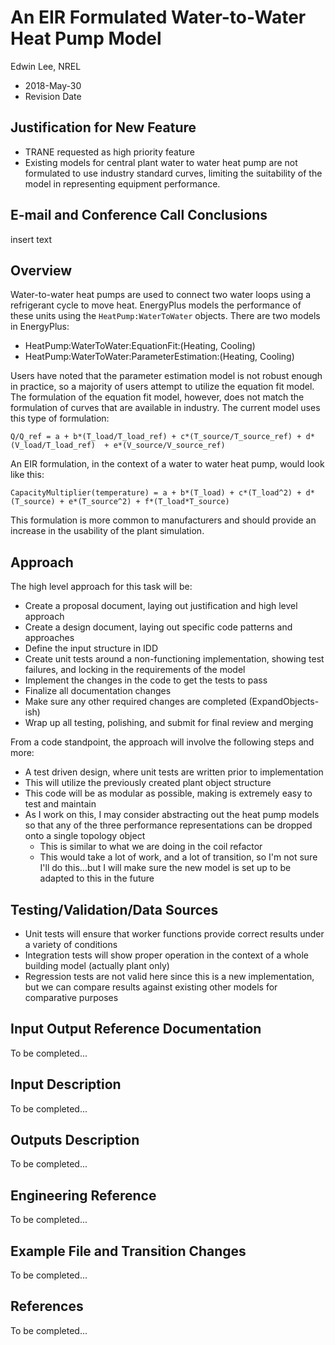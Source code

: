 An EIR Formulated Water-to-Water Heat Pump Model
================================================

Edwin Lee, NREL

 - 2018-May-30
 - Revision Date
 

## Justification for New Feature ##

 - TRANE requested as high priority feature
 - Existing models for central plant water to water heat pump are not formulated to use industry standard curves, limiting the suitability of the model in representing equipment performance.

## E-mail and  Conference Call Conclusions ##

insert text

## Overview ##

Water-to-water heat pumps are used to connect two water loops using a refrigerant cycle to move heat.
EnergyPlus models the performance of these units using the `HeatPump:WaterToWater` objects.
There are two models in EnergyPlus:

 - HeatPump:WaterToWater:EquationFit:(Heating, Cooling)
 - HeatPump:WaterToWater:ParameterEstimation:(Heating, Cooling)

Users have noted that the parameter estimation model is not robust enough in practice, so a majority of users attempt to utilize the equation fit model.
The formulation of the equation fit model, however, does not match the formulation of curves that are available in industry.
The current model uses this type of formulation:

```
Q/Q_ref = a + b*(T_load/T_load_ref) + c*(T_source/T_source_ref) + d*(V_load/T_load_ref)  + e*(V_source/V_source_ref)
```

An EIR formulation, in the context of a water to water heat pump, would look like this:

```
CapacityMultiplier(temperature) = a + b*(T_load) + c*(T_load^2) + d*(T_source) + e*(T_source^2) + f*(T_load*T_source)
```

This formulation is more common to manufacturers and should provide an increase in the usability of the plant simulation.

## Approach ##

The high level approach for this task will be:

 - Create a proposal document, laying out justification and high level approach
 - Create a design document, laying out specific code patterns and approaches
 - Define the input structure in IDD
 - Create unit tests around a non-functioning implementation, showing test failures, and locking in the requirements of the model
 - Implement the changes in the code to get the tests to pass
 - Finalize all documentation changes
 - Make sure any other required changes are completed (ExpandObjects-ish)
 - Wrap up all testing, polishing, and submit for final review and merging

From a code standpoint, the approach will involve the following steps and more:

 - A test driven design, where unit tests are written prior to implementation
 - This will utilize the previously created plant object structure
 - This code will be as modular as possible, making is extremely easy to test and maintain
 - As I work on this, I may consider abstracting out the heat pump models so that any of the three performance representations can be dropped onto a single topology object
   - This is similar to what we are doing in the coil refactor
   - This would take a lot of work, and a lot of transition, so I'm not sure I'll do this...but I will make sure the new model is set up to be adapted to this in the future

## Testing/Validation/Data Sources ##

 - Unit tests will ensure that worker functions provide correct results under a variety of conditions
 - Integration tests will show proper operation in the context of a whole building model (actually plant only)
 - Regression tests are not valid here since this is a new implementation, but we can compare results against existing other models for comparative purposes

## Input Output Reference Documentation ##

To be completed...

## Input Description ##

To be completed...

## Outputs Description ##

To be completed...

## Engineering Reference ##

To be completed...

## Example File and Transition Changes ##

To be completed...

## References ##

To be completed...



